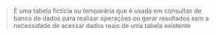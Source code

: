 > É uma tabela fictícia ou temporária que é usada em consultas de banco de dados para realizar operações ou gerar resultados sem a necessidade de acessar dados reais de uma tabela existente